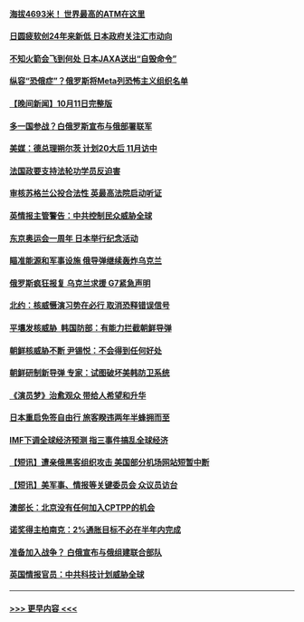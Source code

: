 #### [海拔4693米！ 世界最高的ATM在这里](../pages/prog202/a103549396.md?t=10121701) 
#### [日圆疲软创24年来新低 日本政府关注汇市动向](../pages/prog202/a103549375.md?t=10121701) 
#### [不知火箭会飞到何处 日本JAXA送出“自毁命令”](../pages/prog202/a103549370.md?t=10121701) 
#### [纵容“恐俄症”？俄罗斯将Meta列恐怖主义组织名单](../pages/prog202/a103549366.md?t=10121701) 
#### [【晚间新闻】10月11日完整版](../pages/prog202/a103549224.md?t=10121701) 
#### [多一国参战？白俄罗斯宣布与俄部署联军](../pages/prog202/a103549264.md?t=10121701) 
#### [美媒：德总理朔尔茨 计划20大后 11月访中](../pages/prog202/a103549255.md?t=10121701) 
#### [法国政要支持法轮功学员反迫害](../pages/prog202/a103549206.md?t=10121701) 
#### [审核苏格兰公投合法性 英最高法院启动听证](../pages/prog202/a103549106.md?t=10121701) 
#### [英情报主管警告：中共控制民众威胁全球](../pages/prog202/a103549108.md?t=10121701) 
#### [东京奥运会一周年 日本举行纪念活动](../pages/prog202/a103549116.md?t=10121701) 
#### [瞄准能源和军事设施 俄导弹继续轰炸乌克兰](../pages/prog202/a103549095.md?t=10121701) 
#### [俄罗斯疯狂报复 乌克兰求援 G7紧急声明](../pages/prog202/a103549097.md?t=10121701) 
#### [北约：核威慑演习势在必行 取消恐释错误信号](../pages/prog202/a103548924.md?t=10121701) 
#### [平壤发核威胁  韩国防部：有能力拦截朝鲜导弹](../pages/prog202/a103548977.md?t=10121701) 
#### [朝鲜核威胁不断 尹锡悦：不会得到任何好处](../pages/prog202/a103548897.md?t=10121701) 
#### [朝鲜研制新导弹 专家：试图破坏美韩防卫系统](../pages/prog202/a103548895.md?t=10121701) 
#### [《演员梦》治愈观众 带给人希望和升华](../pages/prog202/a103548900.md?t=10121701) 
#### [日本重启免签自由行 旅客睽违两年半蜂拥而至](../pages/prog202/a103548893.md?t=10121701) 
#### [IMF下调全球经济预测 指三事件搞乱全球经济](../pages/prog202/a103548867.md?t=10121701) 
#### [【短讯】遭亲俄黑客组织攻击 美国部分机场网站短暂中断](../pages/prog202/a103548912.md?t=10121701) 
#### [【短讯】美军事、情报等关键委员会 众议员访台](../pages/prog202/a103548889.md?t=10121701) 
#### [澳部长：北京没有任何加入CPTPP的机会](../pages/prog202/a103548779.md?t=10121701) 
#### [诺奖得主柏南克：2%通胀目标不必在半年内完成](../pages/prog202/a103548752.md?t=10121701) 
#### [准备加入战争？ 白俄宣布与俄组建联合部队](../pages/prog202/a103548626.md?t=10121701) 
#### [英国情报官员：中共科技计划威胁全球](../pages/prog202/a103548622.md?t=10121701) 

----
#### [ >>> 更早内容 <<< ](../indexes/prog202-earlier.md)
